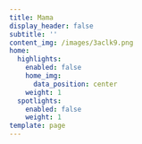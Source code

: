 ```yaml
---
title: Mama
display_header: false
subtitle: ''
content_img: /images/3aclk9.png
home:
  highlights:
    enabled: false
    home_img:
      data_position: center
    weight: 1
  spotlights:
    enabled: false
    weight: 1
template: page
---
```


